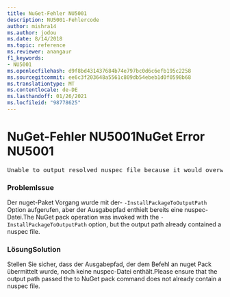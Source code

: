 ```yaml
---
title: NuGet-Fehler NU5001
description: NU5001-Fehlercode
author: mishra14
ms.author: jodou
ms.date: 8/14/2018
ms.topic: reference
ms.reviewer: anangaur
f1_keywords:
- NU5001
ms.openlocfilehash: d9f8bd431437684b74e797bc0d6c6efb195c2258
ms.sourcegitcommit: ee6c3f203648a5561c809db54ebeb1d0f0598b68
ms.translationtype: MT
ms.contentlocale: de-DE
ms.lasthandoff: 01/26/2021
ms.locfileid: "98778625"
---
```

# <a name="nuget-error-nu5001"></a><span data-ttu-id="27455-103">NuGet-Fehler NU5001</span><span class="sxs-lookup"><span data-stu-id="27455-103">NuGet Error NU5001</span></span>
<pre>Unable to output resolved nuspec file because it would overwrite the original at 'F:\project\project.nuspec'.</pre>

### <a name="issue"></a><span data-ttu-id="27455-104">Problem</span><span class="sxs-lookup"><span data-stu-id="27455-104">Issue</span></span>

<span data-ttu-id="27455-105">Der nuget-Paket Vorgang wurde mit der- `-InstallPackageToOutputPath` Option aufgerufen, aber der Ausgabepfad enthielt bereits eine nuspec-Datei.</span><span class="sxs-lookup"><span data-stu-id="27455-105">The NuGet pack operation was invoked with the `-InstallPackageToOutputPath` option, but the output path already contained a  nuspec file.</span></span>


### <a name="solution"></a><span data-ttu-id="27455-106">Lösung</span><span class="sxs-lookup"><span data-stu-id="27455-106">Solution</span></span>

<span data-ttu-id="27455-107">Stellen Sie sicher, dass der Ausgabepfad, der dem Befehl an nuget Pack übermittelt wurde, noch keine nuspec-Datei enthält.</span><span class="sxs-lookup"><span data-stu-id="27455-107">Please ensure that the output path passed the to NuGet pack command does not already contain a nuspec file.</span></span>


